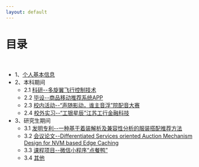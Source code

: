 ```yaml
---
layout: default
---
```


# [](#TOC)目录

&nbsp;&nbsp; 

* 1、[个人基本信息](introduction)
* 2、本科期间
    - 2.1 [科研--多旋翼飞行控制技术](quadrotor)
    - 2.2 [毕设--商品移动推荐系统APP](products-recommendation-APP)
    - 2.3 [校内活动--“声随影动，谁主音浮”院配音大赛](dubbing-contest)
    - 2.4 [校外实习--“工银星辰”江苏工行金融科技](internship)
* 3、研究生期间
    - 3.1 [发明专利--一种基于着装解析及兼容性分析的服装搭配推荐方法](patent)
    - 3.2 [会议论文--Differentiated Services oriented Auction Mechanism Design for NVM based Edge Caching](paper)
    - 3.3 [课程项目--微信小程序“点餐鸭”](order-system-wechat-project)
    - 3.4 [其他](others)



